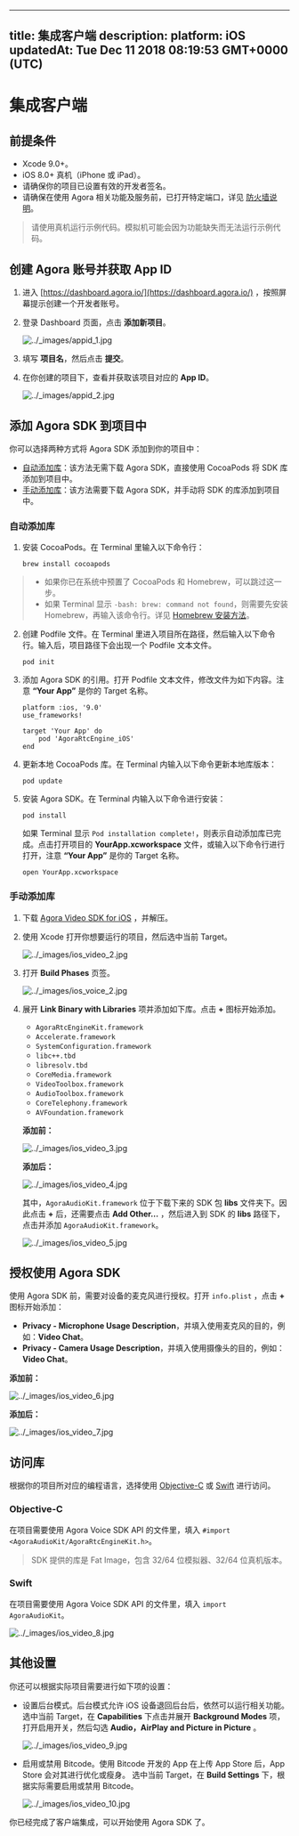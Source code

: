 
---
title: 集成客户端
description: 
platform: iOS
updatedAt: Tue Dec 11 2018 08:19:53 GMT+0000 (UTC)
---
# 集成客户端
## 前提条件

- Xcode 9.0+。
- iOS 8.0+ 真机（iPhone 或 iPad）。
- 请确保你的项目已设置有效的开发者签名。
- 请确保在使用 Agora 相关功能及服务前，已打开特定端口，详见 [防火墙说明](../../cn/Agora%20Platform/firewall.md)。

> 请使用真机运行示例代码。模拟机可能会因为功能缺失而无法运行示例代码。

## <a name = "appid-ios"></a>创建 Agora 账号并获取 App ID

1. 进入 [https://dashboard.agora.io/](https://dashboard.agora.io/) ，按照屏幕提示创建一个开发者账号。
2. 登录 Dashboard 页面，点击 **添加新项目**。

	<img alt="../_images/appid_1.jpg" src="https://web-cdn.agora.io/docs-files/cn/appid_1.jpg" />

1. 填写 **项目名**，然后点击 **提交**。
2. 在你创建的项目下，查看并获取该项目对应的 **App ID**。

	<img alt="../_images/appid_2.jpg" src="https://web-cdn.agora.io/docs-files/cn/appid_2.jpg" />


## 添加 Agora SDK 到项目中

你可以选择两种方式将 Agora SDK 添加到你的项目中：

- [自动添加库](#auto-add)：该方法无需下载 Agora SDK，直接使用 CocoaPods 将 SDK 库添加到项目中。
- [手动添加库](#man-add)：该方法需要下载 Agora SDK，并手动将 SDK 的库添加到项目中。

### <a name = "auto-add"></a>自动添加库

1. 安装 CocoaPods。在 Terminal 里输入以下命令行：

	```
	brew install cocoapods
	```

> - 如果你已在系统中预置了 CocoaPods 和 Homebrew，可以跳过这一步。
> - 如果 Terminal 显示 `-bash: brew: command not found`，则需要先安装 Homebrew，再输入该命令行。详见 [Homebrew 安装方法](https://brew.sh/index.html)。

2. 创建 Podfile 文件。在 Terminal 里进入项目所在路径，然后输入以下命令行。输入后，项目路径下会出现一个 Podfile 文本文件。

	```
	pod init
	```

3. 添加 Agora SDK 的引用。打开 Podfile 文本文件，修改文件为如下内容。注意 **“Your App”** 是你的 Target 名称。

	```
	platform :ios, '9.0'
	use_frameworks!

	target 'Your App' do
		pod 'AgoraRtcEngine_iOS'
	end
	```

4. 更新本地 CocoaPods 库。在 Terminal 内输入以下命令更新本地库版本：

	```
	pod update
	```

5. 安装 Agora SDK。在 Terminal 内输入以下命令进行安装：

	```
	pod install
	```

	如果 Terminal 显示 `Pod installation complete!`，则表示自动添加库已完成。点击打开项目的 **YourApp.xcworkspace** 文件，或输入以下命令行进行打开，注意 **“Your App”** 是你的 Target 名称。

	```
	open YourApp.xcworkspace
	```

### <a name = "man-add"></a>手动添加库

1. 下载 [Agora Video SDK for iOS](https://docs.agora.io/cn/Agora%20Platform/downloads) ，并解压。
2. 使用 Xcode 打开你想要运行的项目，然后选中当前 Target。

	<img alt="../_images/ios_video_2.jpg" src="https://web-cdn.agora.io/docs-files/cn/ios_video_2.jpg" />

3. 打开 **Build Phases** 页签。

	<img alt="../_images/ios_voice_2.jpg" src="https://web-cdn.agora.io/docs-files/cn/ios_voice_2.jpg" />

4. 展开 **Link Binary with Libraries** 项并添加如下库。点击 **+** 图标开始添加。
   - `AgoraRtcEngineKit.framework`
   - `Accelerate.framework`
   - `SystemConfiguration.framework`
   - `libc++.tbd`
   - `libresolv.tbd`
   - `CoreMedia.framework`
   - `VideoToolbox.framework`
   - `AudioToolbox.framework`
   - `CoreTelephony.framework`
   - `AVFoundation.framework`

	**添加前：**

	<img alt="../_images/ios_video_3.jpg" src="https://web-cdn.agora.io/docs-files/cn/ios_video_3.jpg" />

	**添加后：**

	<img alt="../_images/ios_video_4.jpg" src="https://web-cdn.agora.io/docs-files/cn/ios_video_4.jpg" />

	其中，`AgoraAudioKit.framework` 位于下载下来的 SDK 包 **libs** 文件夹下。因此点击 **+** 后，还需要点击 **Add Other…** ，然后进入到 SDK 的 **libs** 路径下，点击并添加 `AgoraAudioKit.framework`。

	<img alt="../_images/ios_video_5.jpg" src="https://web-cdn.agora.io/docs-files/cn/ios_video_5.jpg" />

## 授权使用 Agora SDK

使用 Agora SDK 前，需要对设备的麦克风进行授权。打开 `info.plist` ，点击 **+** 图标开始添加：

- **Privacy - Microphone Usage Description**，并填入使用麦克风的目的，例如：**Video Chat**。
- **Privacy - Camera Usage Description**，并填入使用摄像头的目的，例如：**Video Chat**。

**添加前：**

<img alt="../_images/ios_video_6.jpg" src="https://web-cdn.agora.io/docs-files/cn/ios_video_6.jpg" />

**添加后：**

<img alt="../_images/ios_video_7.jpg" src="https://web-cdn.agora.io/docs-files/cn/ios_video_7.jpg" />

## 访问库

根据你的项目所对应的编程语言，选择使用 [Objective-C](#oc) 或 [Swift](#swift) 进行访问。

### <a name = "oc"></a>Objective-C

在项目需要使用 Agora Voice SDK API 的文件里，填入 `#import <AgoraAudioKit/AgoraRtcEngineKit.h>`。

> SDK 提供的库是 Fat Image，包含 32/64 位模拟器、32/64 位真机版本。

### <a name = "swift"></a>Swift

在项目需要使用 Agora Voice SDK API 的文件里，填入 `import AgoraAudioKit`。

<img alt="../_images/ios_video_8.jpg" src="https://web-cdn.agora.io/docs-files/cn/ios_video_8.jpg" />

## 其他设置

你还可以根据实际项目需要进行如下项的设置：

- 设置后台模式。后台模式允许 iOS 设备退回后台后，依然可以运行相关功能。 选中当前 Target，在 **Capabilities** 下点击并展开 **Background Modes** 项，打开启用开关，然后勾选 **Audio，AirPlay and Picture in Picture** 。

  <img alt="../_images/ios_video_9.jpg" src="https://web-cdn.agora.io/docs-files/cn/ios_video_9.jpg" />

- 启用或禁用 Bitcode。使用 Bitcode 开发的 App 在上传 App Store 后，App Store 会对其进行优化或瘦身。 选中当前 Target，在 **Build Settings** 下，根据实际需要启用或禁用 Bitcode。

  <img alt="../_images/ios_video_10.jpg" src="https://web-cdn.agora.io/docs-files/cn/ios_video_10.jpg" />
	
你已经完成了客户端集成，可以开始使用 Agora SDK 了。
